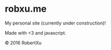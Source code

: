 # robxu.me
My personal site (currently under construction)!

Made with <3 and javascript.

© 2016 RobertXu
